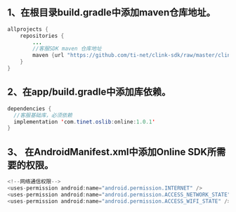 ## 1、在根目录build.gradle中添加maven仓库地址。
```java
allprojects {
    repositories {
        ...
        //客服SDK maven 仓库地址
        maven {url "https://github.com/ti-net/clink-sdk/raw/master/clink-appsdk/android/repository/"}
    }
}
```
## 2、在app/build.gradle中添加库依赖。
```java
dependencies {
  //客服基础库，必须依赖
  implementation 'com.tinet.oslib:online:1.0.1'
}
```
## 3、 在AndroidManifest.xml中添加Online SDK所需要的权限。
```java
<!--网络通信权限-->
<uses-permission android:name="android.permission.INTERNET" />
<uses-permission android:name="android.permission.ACCESS_NETWORK_STATE" />
<uses-permission android:name="android.permission.ACCESS_WIFI_STATE" />
```
  
